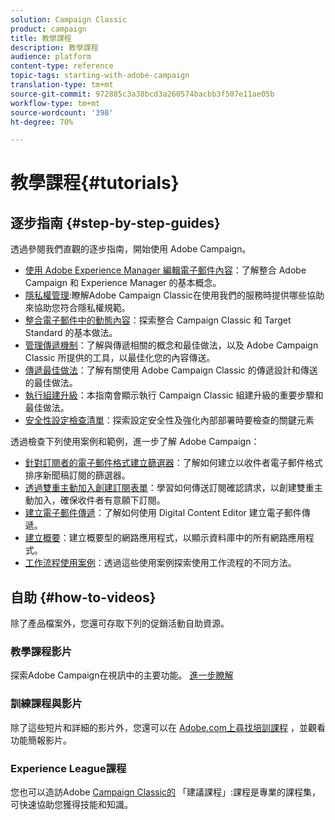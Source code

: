 ```yaml
---
solution: Campaign Classic
product: campaign
title: 教學課程
description: 教學課程
audience: platform
content-type: reference
topic-tags: starting-with-adobe-campaign
translation-type: tm+mt
source-git-commit: 972885c3a38bcd3a260574bacbb3f507e11ae05b
workflow-type: tm+mt
source-wordcount: '398'
ht-degree: 70%

---
```



# 教學課程{#tutorials}

## 逐步指南 {#step-by-step-guides}

透過參閱我們直觀的逐步指南，開始使用 Adobe Campaign。

* [使用 Adobe Experience Manager 編輯電子郵件內容](https://helpx.adobe.com/campaign/kb/acc-aem.html)：了解整合 Adobe Campaign 和 Experience Manager 的基本概念。
* [隱私權管理](https://helpx.adobe.com/tw/campaign/kb/acc-privacy.html):瞭解Adobe Campaign Classic在使用我們的服務時提供哪些協助來協助您符合隱私權規範。
* [整合電子郵件中的動態內容](https://docs.adobe.com/content/help/en/campaign-classic/using/integrating-with-adobe-experience-cloud/adobe-target/inserting-a-dynamic-image.html)：探索整合 Campaign Classic 和 Target Standard 的基本做法。
* [管理傳遞機制](../../delivery/using/deliverability-key-points.md)：了解與傳遞相關的概念和最佳做法，以及 Adobe Campaign Classic 所提供的工具，以最佳化您的內容傳送。
* [傳遞最佳做法](../../delivery/using/delivery-best-practices.md)：了解有關使用 Adobe Campaign Classic 的傳遞設計和傳送的最佳做法。
* [執行組建升級](https://helpx.adobe.com/tw/campaign/kb/acc-build-upgrade.html)：本指南會顯示執行 Campaign Classic 組建升級的重要步驟和最佳做法。
* [安全性設定檢查清單](https://helpx.adobe.com/tw/campaign/kb/acc-security.html)：探索設定安全性及強化內部部署時要檢查的關鍵元素

透過檢查下列使用案例和範例，進一步了解 Adobe Campaign：

* [針對訂閱者的電子郵件格式建立篩選器](../../platform/using/use-case.md#creating-a-filter-on-the-email-format-of-subscribers)：了解如何建立以收件者電子郵件格式排序新聞稿訂閱的篩選器。
* [透過雙重主動加入創建訂閱表單](../../web/using/use-cases--web-forms.md#create-a-subscription--form-with-double-opt-in)：學習如何傳送訂閱確認請求，以創建雙重主動加入，確保收件者有意願下訂閱。
* [建立電子郵件傳遞](../../web/using/use-case--creating-an-email-delivery.md)：了解如何使用 Digital Content Editor 建立電子郵件傳遞。
* [建立概要](../../web/using/use-cases--creating-overviews.md)：建立概要型的網路應用程式，以顯示資料庫中的所有網路應用程式。
* [工作流程使用案例](../../workflow/using/about-workflow-use-cases.md)：透過這些使用案例探索使用工作流程的不同方法。

## 自助 {#how-to-videos}

除了產品檔案外，您還可存取下列的促銷活動自助資源。

### 教學課程影片

探索Adobe Campaign在視訊中的主要功能。 [進一步瞭解](https://docs.adobe.com/content/help/zh-Hant/campaign-classic-learn/tutorials/overview.html)

### 訓練課程與影片

除了這些短片和詳細的影片外，您還可以在 [Adobe.com上尋找](https://learning.adobe.com/catalog.html)[培訓課程](https://www.adobe.com/training/video.html) ，並觀看功能簡報影片。

### Experience League課程

您也可以造訪Adobe [Campaign Classic的](https://experienceleague.adobe.com/?lang=en#dashboard/learning) 「建議課程」:課程是專業的課程集，可快速協助您獲得技能和知識。
